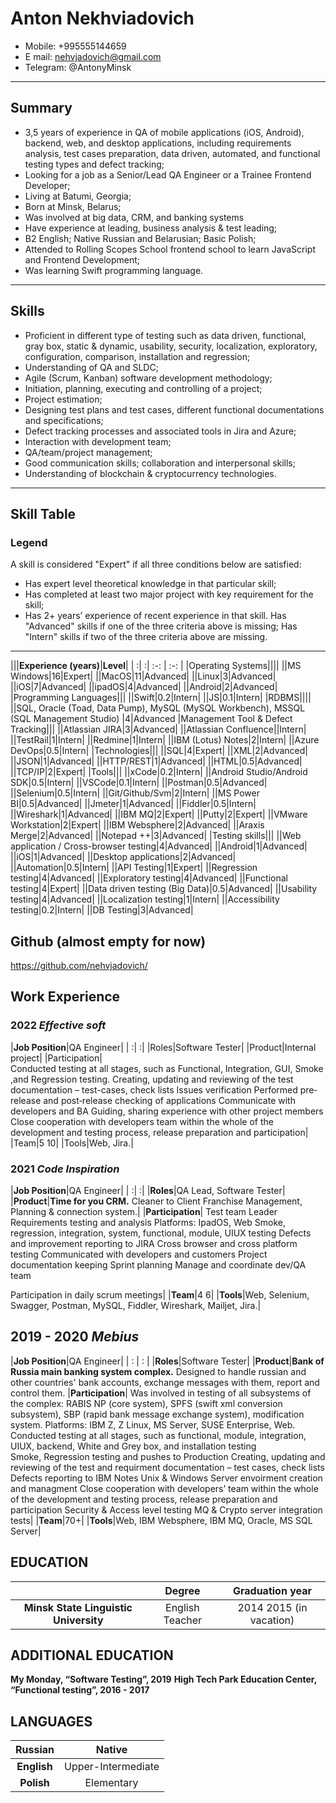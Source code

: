# Anton Nekhviadovich

* Mobile: +995555144659
* E mail: nehvjadovich@gmail.com
* Telegram: @AntonyMinsk

---

## Summary

* 3,5 years of experience in QA of mobile applications (iOS, Android), backend, web, and desktop applications, including requirements analysis, test cases preparation, data driven, automated, and functional testing types and defect tracking;
* Looking for a job as a Senior/Lead QA Engineer or a Trainee Frontend Developer;
* Living at Batumi, Georgia;
* Born at Minsk, Belarus;
* Was involved at big data, CRM, and banking systems
* Have experience at leading, business analysis & test leading;
* B2 English; Native Russian and Belarusian; Basic Polish;
* Attended to Rolling Scopes School frontend school to learn JavaScript and Frontend Development;
* Was learning Swift programming language.

---

## Skills

* Proficient in different type of testing such as data driven, functional, gray box, static & dynamic, usability, security, localization, exploratory, configuration, comparison, installation and  regression;
* Understanding of QA and SLDC;
* Agile (Scrum, Kanban) software development methodology;
* Initiation, planning, executing and controlling of a project;
* Project estimation;
* Designing test plans and test cases, different functional documentations and specifications;
* Defect tracking processes and associated tools in Jira and Azure;
* Interaction with development team;
* QA/team/project management;
* Good communication skills; collaboration and interpersonal skills;
* Understanding of blockchain & cryptocurrency technologies.

---

## Skill Table

### Legend

A skill is considered "Expert" if all three conditions below are satisfied:

* Has expert level theoretical knowledge in that particular skill;
* Has completed at least two major project with key requirement for the skill;
* Has 2+ years’ experience of recent experience in that skill.
Has "Advanced" skills if one of the three criteria above is missing;
Has "Intern" skills if two of the three criteria above are missing.

---

|||**Experience (years)**|**Level**|
| :| :| :-: | :-: |
|Operating Systems||||
||MS Windows|16|Expert|
||MacOS|11|Advanced|
||Linux|3|Advanced|
||iOS|7|Advanced|
||ipadOS|4|Advanced|
||Android|2|Advanced|
|Programming Languages|||
||Swift|0.2|Intern|
||JS|0.1|Intern|
|RDBMS||||
||SQL, Oracle (Toad, Data Pump), MySQL (MySQL Workbench), MSSQL (SQL Management Studio) |4|Advanced
|Management Tool & Defect Tracking|||
||Atlassian JIRA|3|Advanced|
||Atlassian Confluence||Intern|
||TestRail|1|Intern|
||Redmine|1|Intern|
||IBM (Lotus) Notes|2|Intern|
||Azure DevOps|0.5|Intern|
|Technologies|||
||SQL|4|Expert|
||XML|2|Advanced|
||JSON|1|Advanced|
||HTTP/REST|1|Advanced|
||HTML|0.5|Advanced|
||TCP/IP|2|Expert|
|Tools|||
||xCode|0.2|Intern|
||Android Studio/Android SDK|0.5|Intern|
||VSCode|0.1|Intern|
||Postman|0.5|Advanced|
||Selenium|0.5|Intern|
||Git/Github/Svm|2|Intern|
||MS Power BI|0.5|Advanced|
||Jmeter|1|Advanced|
||Fiddler|0.5|Intern|
||Wireshark|1|Advanced|
||IBM MQ|2|Expert|
||Putty|2|Expert|
||VMware Workstation|2|Expert|
||IBM Websphere|2|Advanced|
||Araxis Merge|2|Advanced|
||Notepad ++|3|Advanced|
|Testing skills|||
||Web application / Cross-browser testing|4|Advanced|
||Android|1|Advanced|
||iOS|1|Advanced|
||Desktop applications|2|Advanced|
||Automation|0.5|Intern|
||API Testing|1|Expert|
||Regression testing|4|Advanced|
||Exploratory testing|4|Advanced|
||Functional testing|4|Expert|
||Data driven testing (Big Data)|0.5|Advanced|
||Usability testing|4|Advanced|
||Localization testing|1|Intern|
||Accessibility testing|0.2|Intern|
||DB Testing|3|Advanced|

## Github (almost empty for now)

<https://github.com/nehvjadovich/>

## Work Experience

### 2022  *Effective soft*

|**Job Position**|QA Engineer|
| :| :|
|Roles|Software Tester|
|Product|Internal project|
|Participation|
Conducted testing at all stages, such as Functional, Integration, GUI, Smoke,and Regression testing.
Creating, updating and reviewing of the test documentation – test-cases, check lists
Issues verification
Performed pre‐release and post‐release checking of applications
Communicate with developers and BA
Guiding, sharing experience with other project members
Close cooperation with developers team within the whole of the development and testing process, release preparation and participation|
|Team|5 10|
|Tools|Web, Jira.|

### 2021 *Code Inspiration*

|**Job Position**|QA Engineer|
| :| :|
|**Roles**|QA Lead, Software Tester|
|**Product**|**Time for you CRM.** Cleaner to Client Franchise Management, Planning & connection system.|
|**Participation**|
Test team Leader
Requirements testing and analysis
Platforms: IpadOS, Web
Smoke, regression, integration, system, functional, module, UIUX testing
Defects and improvement reporting to JIRA
Cross browser and cross platform testing
Communicated with developers and customers
Project documentation keeping
Sprint planning
Manage and coordinate dev/QA team

Participation in daily scrum meetings|
|**Team**|4 6|
|**Tools**|Web, Selenium, Swagger, Postman, MySQL, Fiddler, Wireshark, Mailjet, Jira.|

## 2019 - 2020 *Mebius*

|**Job Position**|QA Engineer|
| : | : |
|**Roles**|Software Tester|
|**Product**|**Bank of Russia main banking system complex.** Designed to handle russian and other countries' bank accounts, exchange messages with them, report and control them.
|**Participation**|
Was involved in testing of all subsystems of the complex: RABIS NP (core system), SPFS (swift xml conversion subsystem), SBP (rapid bank message exchange system), modification system.
Platforms: IBM Z, Z Linux, MS Server, SUSE Enterprise, Web.
Conducted testing at all stages, such as functional, module, integration, UIUX, backend, White and Grey box, and installation testing
Smoke, Regression testing and pushes to Production
Creating, updating and reviewing of the test and requirment documentation – test cases, check lists
Defects reporting to IBM Notes
Unix & Windows Server envoirment creation and managment
Close cooperation with developers’ team within the whole of the development and testing process, release preparation and participation
Security & Access level testing
MQ & Crypto server integration tests|
|**Team**|70+|
|**Tools**|Web, IBM Websphere, IBM MQ, Oracle, MS SQL Server|

## **EDUCATION**

||**Degree**|**Graduation year**|
| :-: | :-: | :-: |
|**Minsk State Linguistic University**|English Teacher|2014 2015 (in vacation)|

## **ADDITIONAL EDUCATION**

**My Monday,  “Software Testing”, 2019**
**High Tech Park Education Center, “Functional testing”, 2016 - 2017**

## **LANGUAGES**

|**Russian**|**Native**|
| :-: | :-: |
|**English**|Upper-Intermediate|
|**Polish**|Elementary|
